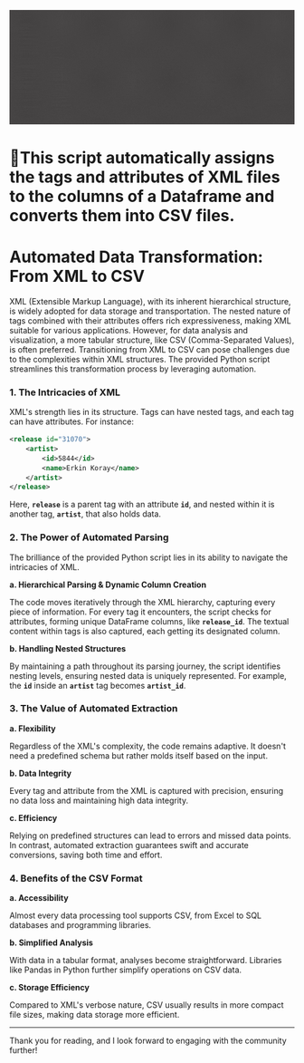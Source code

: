 ![xml2csv](https://github.com/ofurkancoban/xml2csv/blob/master/img/xml2csv.gif)
# 📌This script automatically assigns the tags and attributes of XML files to the columns of a Dataframe and converts them into CSV files.

# Automated Data Transformation: From XML to CSV

XML (Extensible Markup Language), with its inherent hierarchical structure, is widely adopted for data storage and transportation. The nested nature of tags combined with their attributes offers rich expressiveness, making XML suitable for various applications. However, for data analysis and visualization, a more tabular structure, like CSV (Comma-Separated Values), is often preferred. Transitioning from XML to CSV can pose challenges due to the complexities within XML structures. The provided Python script streamlines this transformation process by leveraging automation.

### **1. The Intricacies of XML**

XML's strength lies in its structure. Tags can have nested tags, and each tag can have attributes. For instance:

```xml
<release id="31070">
    <artist>
        <id>5844</id>
        <name>Erkin Koray</name>
    </artist>
</release>
```

Here, **`release`** is a parent tag with an attribute **`id`**, and nested within it is another tag, **`artist`**, that also holds data.

### **2. The Power of Automated Parsing**

The brilliance of the provided Python script lies in its ability to navigate the intricacies of XML.

**a. Hierarchical Parsing & Dynamic Column Creation**

The code moves iteratively through the XML hierarchy, capturing every piece of information. For every tag it encounters, the script checks for attributes, forming unique DataFrame columns, like **`release_id`**. The textual content within tags is also captured, each getting its designated column.

**b. Handling Nested Structures**

By maintaining a path throughout its parsing journey, the script identifies nesting levels, ensuring nested data is uniquely represented. For example, the **`id`** inside an **`artist`** tag becomes **`artist_id`**.

### **3. The Value of Automated Extraction**

**a. Flexibility**

Regardless of the XML's complexity, the code remains adaptive. It doesn't need a predefined schema but rather molds itself based on the input.

**b. Data Integrity**

Every tag and attribute from the XML is captured with precision, ensuring no data loss and maintaining high data integrity.

**c. Efficiency**

Relying on predefined structures can lead to errors and missed data points. In contrast, automated extraction guarantees swift and accurate conversions, saving both time and effort.

### **4. Benefits of the CSV Format**

**a. Accessibility**

Almost every data processing tool supports CSV, from Excel to SQL databases and programming libraries.

**b. Simplified Analysis**

With data in a tabular format, analyses become straightforward. Libraries like Pandas in Python further simplify operations on CSV data.

**c. Storage Efficiency**

Compared to XML's verbose nature, CSV usually results in more compact file sizes, making data storage more efficient.

---
Thank you for reading, and I look forward to engaging with the community further!
